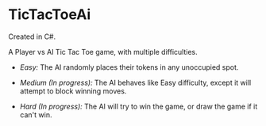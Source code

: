 # TicTacToeAi

Created in C#.

A Player vs AI Tic Tac Toe game, with multiple difficulties.

- *Easy:* The AI randomly places their tokens in any unoccupied spot.

- *Medium (In progress):* The AI behaves like Easy difficulty, except it will attempt to block winning moves.

- *Hard (In progress):* The AI will try to win the game, or draw the game if it can't win.


